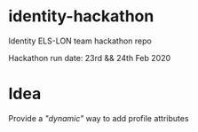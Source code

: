 # identity-hackathon
Identity ELS-LON team hackathon repo

Hackathon run date: 23rd && 24th Feb 2020

# Idea
Provide a _"dynamic"_ way to add profile attributes